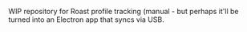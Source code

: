 WIP repository for Roast profile tracking (manual - but perhaps it'll be turned into an Electron app that syncs via USB.
